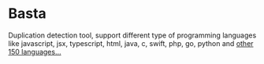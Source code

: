 # Basta

Duplication detection tool, support different type of programming languages like javascript, jsx, typescript, html, java, c, swift, php, go, python and [other 150 languages...](docs/FORMATS.md)